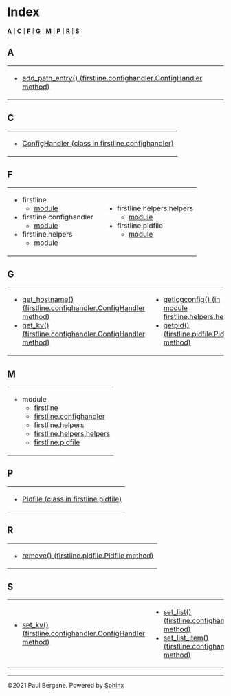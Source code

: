 <div class="document">

<div class="documentwrapper">

<div class="body" role="main">

# Index

<div class="genindex-jumpbox">

[**A**](#A) | [**C**](#C) | [**F**](#F) | [**G**](#G) | [**M**](#M) |
[**P**](#P) | [**R**](#R) | [**S**](#S)

</div>

## A

<table>
<colgroup>
<col style="width: 100%" />
</colgroup>
<tbody>
<tr class="odd">
<td><ul>
<li><a href="firstline.md#firstline.confighandler.ConfigHandler.add_path_entry">add_path_entry() (firstline.confighandler.ConfigHandler method)</a></li>
</ul></td>
</tr>
</tbody>
</table>

## C

<table>
<colgroup>
<col style="width: 100%" />
</colgroup>
<tbody>
<tr class="odd">
<td><ul>
<li><a href="firstline.md#firstline.confighandler.ConfigHandler">ConfigHandler (class in firstline.confighandler)</a></li>
</ul></td>
</tr>
</tbody>
</table>

## F

<table>
<colgroup>
<col style="width: 50%" />
<col style="width: 50%" />
</colgroup>
<tbody>
<tr class="odd">
<td><ul>
<li>firstline
<ul>
<li><a href="firstline.md#module-firstline">module</a></li>
</ul></li>
<li>firstline.confighandler
<ul>
<li><a href="firstline.md#module-firstline.confighandler">module</a></li>
</ul></li>
<li>firstline.helpers
<ul>
<li><a href="firstline.helpers.md#module-firstline.helpers">module</a></li>
</ul></li>
</ul></td>
<td><ul>
<li>firstline.helpers.helpers
<ul>
<li><a href="firstline.helpers.md#module-firstline.helpers.helpers">module</a></li>
</ul></li>
<li>firstline.pidfile
<ul>
<li><a href="firstline.md#module-firstline.pidfile">module</a></li>
</ul></li>
</ul></td>
</tr>
</tbody>
</table>

## G

<table>
<colgroup>
<col style="width: 50%" />
<col style="width: 50%" />
</colgroup>
<tbody>
<tr class="odd">
<td><ul>
<li><a href="firstline.md#firstline.confighandler.ConfigHandler.get_hostname">get_hostname() (firstline.confighandler.ConfigHandler method)</a></li>
<li><a href="firstline.md#firstline.confighandler.ConfigHandler.get_kv">get_kv() (firstline.confighandler.ConfigHandler method)</a></li>
</ul></td>
<td><ul>
<li><a href="firstline.helpers.md#firstline.helpers.helpers.getlogconfig">getlogconfig() (in module firstline.helpers.helpers)</a></li>
<li><a href="firstline.md#firstline.pidfile.Pidfile.getpid">getpid() (firstline.pidfile.Pidfile method)</a></li>
</ul></td>
</tr>
</tbody>
</table>

## M

<table>
<colgroup>
<col style="width: 100%" />
</colgroup>
<tbody>
<tr class="odd">
<td><ul>
<li>module
<ul>
<li><a href="firstline.md#module-firstline">firstline</a></li>
<li><a href="firstline.md#module-firstline.confighandler">firstline.confighandler</a></li>
<li><a href="firstline.helpers.md#module-firstline.helpers">firstline.helpers</a></li>
<li><a href="firstline.helpers.md#module-firstline.helpers.helpers">firstline.helpers.helpers</a></li>
<li><a href="firstline.md#module-firstline.pidfile">firstline.pidfile</a></li>
</ul></li>
</ul></td>
</tr>
</tbody>
</table>

## P

<table>
<colgroup>
<col style="width: 100%" />
</colgroup>
<tbody>
<tr class="odd">
<td><ul>
<li><a href="firstline.md#firstline.pidfile.Pidfile">Pidfile (class in firstline.pidfile)</a></li>
</ul></td>
</tr>
</tbody>
</table>

## R

<table>
<colgroup>
<col style="width: 100%" />
</colgroup>
<tbody>
<tr class="odd">
<td><ul>
<li><a href="firstline.md#firstline.pidfile.Pidfile.remove">remove() (firstline.pidfile.Pidfile method)</a></li>
</ul></td>
</tr>
</tbody>
</table>

## S

<table>
<colgroup>
<col style="width: 50%" />
<col style="width: 50%" />
</colgroup>
<tbody>
<tr class="odd">
<td><ul>
<li><a href="firstline.md#firstline.confighandler.ConfigHandler.set_kv">set_kv() (firstline.confighandler.ConfigHandler method)</a></li>
</ul></td>
<td><ul>
<li><a href="firstline.md#firstline.confighandler.ConfigHandler.set_list">set_list() (firstline.confighandler.ConfigHandler method)</a></li>
<li><a href="firstline.md#firstline.confighandler.ConfigHandler.set_list_item">set_list_item() (firstline.confighandler.ConfigHandler method)</a></li>
</ul></td>
</tr>
</tbody>
</table>

</div>

</div>

<div class="clearer">

</div>

</div>

-----

©2021 Paul Bergene. Powered by [Sphinx](http://sphinx-doc.org/)
